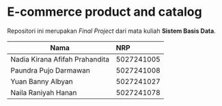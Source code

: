 # E-commerce product and catalog

Repositori ini merupakan _Final Project_ dari mata kuliah **Sistem Basis Data**.

| Nama                           | NRP        |
| ------------------------------ | :--------- |
| Nadia Kirana Afifah Prahandita | 5027241005 |
| Paundra Pujo Darmawan          | 5027241008 |
| Yuan Banny Albyan              | 5027241027 |
| Naila Raniyah Hanan            | 5027241078 |
